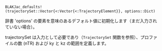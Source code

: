 ```
BLAKJac_defaults!(trajectorySet::Vector{<:Vector{<:TrajectoryElement}}, options::Dict)
```

辞書 'options' の要素を意味のあるデフォルト値に初期化します（まだ入力されていない場合）。 

trajectorySet は入力として必要であり（`TrajectorySet` 関数を参照）、プロファイルの数 (nTR) および ky と kz の範囲を定義します。
